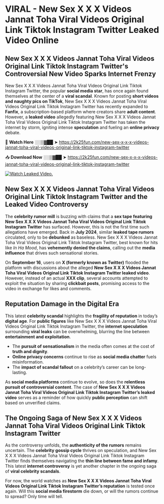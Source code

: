 # VIRAL - New Sex X X X Videos Jannat Toha Viral Videos Original Link Tiktok Instagram Twitter Leaked Video Online

## **New Sex X X X Videos Jannat Toha Viral Videos Original Link Tiktok Instagram Twitter's Controversial New Video Sparks Internet Frenzy**  

New Sex X X X Videos Jannat Toha Viral Videos Original Link Tiktok Instagram Twitter, the popular **social media star**, has once again found themselves at the center of a **viral scandal**. Known for posting **short videos and naughty pics on TikTok**, New Sex X X X Videos Jannat Toha Viral Videos Original Link Tiktok Instagram Twitter has recently expanded to **Fanfix**, a subscription-based platform where creators share **adult content**. However, a **leaked video** allegedly featuring New Sex X X X Videos Jannat Toha Viral Videos Original Link Tiktok Instagram Twitter has taken the internet by storm, igniting intense **speculation** and fueling an **online privacy** debate.  

🔴 **Watch Here** ░░▒▓██ ➤ https://2k25fun.com/new-sex-x-x-x-videos-jannat-toha-viral-videos-original-link-tiktok-instagram-twitter  

📥 **Download Now** ░░▒▓██ ➤ https://2k25fun.com/new-sex-x-x-x-videos-jannat-toha-viral-videos-original-link-tiktok-instagram-twitter  

[![Watch Leaked Video.](https://miro.medium.com/v2/resize:fit:828/format:webp/1*cilzJN44JGOrTw9NJCrNHA.gif "Watch Leaked Video")](https://2k25fun.com/new-sex-x-x-x-videos-jannat-toha-viral-videos-original-link-tiktok-instagram-twitter)

## **New Sex X X X Videos Jannat Toha Viral Videos Original Link Tiktok Instagram Twitter and the Leaked Video Controversy**  

The **celebrity rumor mill** is buzzing with claims that a **sex tape featuring New Sex X X X Videos Jannat Toha Viral Videos Original Link Tiktok Instagram Twitter** has surfaced. However, this is not the first time such allegations have emerged. Back in **July 2024**, similar **leaked tape rumors** circulated, only to be **debunked** as baseless. New Sex X X X Videos Jannat Toha Viral Videos Original Link Tiktok Instagram Twitter, best known for hits like *In Ha Mood*, has **vehemently denied the claims**, calling out the **media influence** that drives such sensational stories.  

On **September 16**, users on **X (formerly known as Twitter)** flooded the platform with discussions about the alleged **New Sex X X X Videos Jannat Toha Viral Videos Original Link Tiktok Instagram Twitter leaked video**. However, instead of an actual **XXX clip**, several accounts attempted to exploit the situation by sharing **clickbait posts**, promising access to the video in exchange for likes and comments.  

## **Reputation Damage in the Digital Era**  

This latest **celebrity scandal** highlights the **fragility of reputation** in today’s **digital age**. For **public figures** like New Sex X X X Videos Jannat Toha Viral Videos Original Link Tiktok Instagram Twitter, the **internet speculation** surrounding **viral leaks** can be overwhelming, blurring the line between **entertainment and exploitation**.  

- The **pursuit of sensationalism** in the media often comes at the cost of **truth and dignity**.  
- **Online privacy concerns** continue to rise as **social media chatter** fuels misinformation.  
- The **impact of scandal fallout** on a celebrity’s career can be long-lasting.  

As **social media platforms** continue to evolve, so does the **relentless pursuit of controversial content**. The case of **New Sex X X X Videos Jannat Toha Viral Videos Original Link Tiktok Instagram Twitter’s leaked video** serves as a reminder of how quickly **public perception** can shift based on unverified claims.  

## **The Ongoing Saga of New Sex X X X Videos Jannat Toha Viral Videos Original Link Tiktok Instagram Twitter**  

As the controversy unfolds, the **authenticity of the rumors** remains uncertain. The **celebrity gossip cycle** thrives on speculation, and New Sex X X X Videos Jannat Toha Viral Videos Original Link Tiktok Instagram Twitter finds themselves navigating the **thin line between fame and infamy**. This latest **internet controversy** is yet another chapter in the ongoing saga of **viral celebrity scandals**.  

For now, the world watches as **New Sex X X X Videos Jannat Toha Viral Videos Original Link Tiktok Instagram Twitter’s reputation** is tested once again. Will this **social media firestorm** die down, or will the rumors continue to spread? Only time will tell.